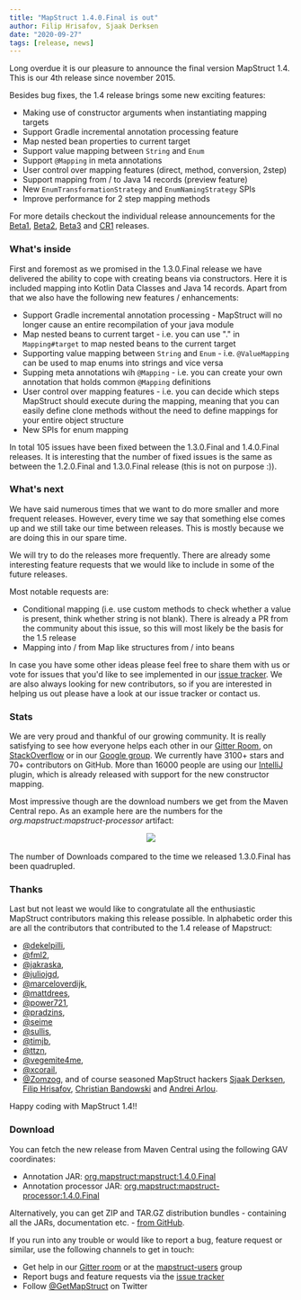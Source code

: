 ```yaml
---
title: "MapStruct 1.4.0.Final is out"
author: Filip Hrisafov, Sjaak Derksen
date: "2020-09-27"
tags: [release, news]
---
```


Long overdue it is our pleasure to announce the final version MapStruct 1.4. 
This is our 4th release since november 2015.

Besides bug fixes, the 1.4 release brings some new exciting features:

* Making use of constructor arguments when instantiating mapping targets
* Support Gradle incremental annotation processing feature
* Map nested bean properties to current target
* Support value mapping between `String` and `Enum`
* Support `@Mapping` in meta annotations
* User control over mapping features (direct, method, conversion, 2step)
* Support mapping from / to Java 14 records (preview feature)
* New `EnumTransformationStrategy` and `EnumNamingStrategy` SPIs
* Improve performance for 2 step mapping methods

<!--more-->

For more details checkout the individual release announcements for the
[Beta1](/news/2020-06-01-mapstruct-1_4_0_Beta1-is-out-with-constructor-support.md),
[Beta2](/news/2020-06-01-mapstruct-1_4_0_Beta2-is-out.md),
[Beta3](/news/2020-07-19-mapstruct-1_4_0_Beta3-is-out.md) and
[CR1](/news/2020-09-28-mapstruct-1_5_0_Final-is-out.md) releases.

### What's inside

First and foremost as we promised in the 1.3.0.Final release we have delivered the ability to cope with creating beans via constructors.
Here it is included mapping into Kotlin Data Classes and Java 14 records.
Apart from that we also have the following new features / enhancements:

* Support Gradle incremental annotation processing - MapStruct will no longer cause an entire recompilation of your java module
* Map nested beans to current target - i.e. you can use "." in `Mapping#target` to map nested beans to the current target
* Supporting value mapping between `String` and `Enum` - i.e. `@ValueMapping` can be used to map enums into strings and vice versa
* Supping meta annotations wih `@Mapping` - i.e. you can create your own annotation that holds common `@Mapping` definitions
* User control over mapping features - i.e. you can decide which steps MapStruct should execute during the mapping, meaning that you can easily define clone methods without the need to define mappings for your entire object structure
* New SPIs for enum mapping

In total 105 issues have been fixed between the 1.3.0.Final and 1.4.0.Final releases.
It is interesting that the number of fixed issues is the same as between the 1.2.0.Final and 1.3.0.Final release (this is not on purpose :)). 

### What's next

We have said numerous times that we want to do more smaller and more frequent releases.
However, every time we say that something else comes up and we still take our time between releases.
This is mostly because we are doing this in our spare time.

We will try to do the releases more frequently.
There are already some interesting feature requests that we would like to include in some of the future releases.

Most notable requests are:
* Conditional mapping (i.e. use custom methods to check whether a value is present, think whether string is not blank).
  There is already a PR from the community about this issue, so this will most likely be the basis for the 1.5 release
* Mapping into / from Map like structures from / into beans

In case you have some other ideas please feel free to share them with us or vote for issues that you'd like to see implemented in our [issue tracker](https://github.com/mapstruct/mapstruct/issues).
We are also always looking for new contributors, so if you are interested in helping us out please have a look at our issue tracker or contact us.

### Stats

We are very proud and thankful of our growing community. 
It is really satisfying to see how everyone helps each other in our [Gitter Room](https://gitter.im/mapstruct/mapstruct-users), on [StackOverflow](https://stackoverflow.com/questions/tagged/mapstruct) or in our [Google group](https://groups.google.com/forum/#!forum/mapstruct-users).
We currently have 3100+ stars and 70+ contributors on GitHub.
More than 16000 people are using our [IntelliJ](https://plugins.jetbrains.com/plugin/10036-mapstruct-support) plugin, which is already released with support for the new constructor mapping.

Most impressive though are the download numbers we get from the Maven Central repo.
As an example here are the numbers for the _org.mapstruct:mapstruct-processor_ artifact:

<div style="text-align:center">
    <img src="/images/downloads_09-2019_09-2020.png" style="padding-bottom: 3px;"/>
</div>

The number of Downloads compared to the time we released 1.3.0.Final has been quadrupled.

### Thanks

Last but not least we would like to congratulate all the enthusiastic MapStruct contributors making this release possible. 
In alphabetic order this are all the contributors that contributed to the 1.4 release of Mapstruct:

* [@dekelpilli](https://github.com/dekelpilli),
* [@fml2](https://github.com/fml2),
* [@jakraska](https://github.com/jakraska),
* [@juliojgd](https://github.com/juliojgd),
* [@marceloverdijk](https://github.com/marceloverdijk),
* [@mattdrees](https://github.com/mattdrees),
* [@power721](https://github.com/power721),
* [@pradzins](https://github.com/pradzins),
* [@seime](https://github.com/seime)
* [@sullis](https://github.com/sullis),
* [@timjb](https://github.com/timjb),
* [@ttzn](https://github.com/ttzn),
* [@vegemite4me](https://github.com/vegemite4me),
* [@xcorail](https://github.com/xcorail),
* [@Zomzog](https://github.com/Zomzog),
and of course seasoned MapStruct hackers [Sjaak Derksen](https://github.com/sjaakd), [Filip Hrisafov](https://github.com/filiphr), [Christian Bandowski](https://github.com/chris922) and [Andrei Arlou](https://github.com/Captain1653).

Happy coding with MapStruct 1.4!!

### Download

You can fetch the new release from Maven Central using the following GAV coordinates:

* Annotation JAR: [org.mapstruct:mapstruct:1.4.0.Final](http://search.maven.org/#artifactdetails|org.mapstruct|mapstruct|1.4.0.Final|jar)
* Annotation processor JAR: [org.mapstruct:mapstruct-processor:1.4.0.Final](http://search.maven.org/#artifactdetails|org.mapstruct|mapstruct-processor|1.4.0.Final|jar)

Alternatively, you can get ZIP and TAR.GZ distribution bundles - containing all the JARs, documentation etc. - [from GitHub](https://github.com/mapstruct/mapstruct/releases/tag/1.4.0.Final).

If you run into any trouble or would like to report a bug, feature request or similar, use the following channels to get in touch:

* Get help in our [Gitter room](https://gitter.im/mapstruct/mapstruct-users) or at the [mapstruct-users](https://groups.google.com/forum/?fromgroups#!forum/mapstruct-users) group
* Report bugs and feature requests via the [issue tracker](https://github.com/mapstruct/mapstruct/issues)
* Follow [@GetMapStruct](https://twitter.com/GetMapStruct) on Twitter

